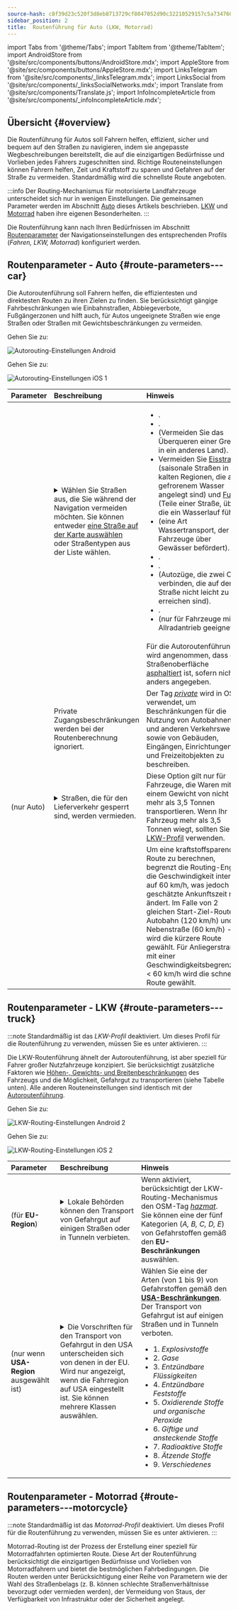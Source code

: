 ```yaml
---
source-hash: c8f39d23c520f3d8eb8713729cf8047052d90c32210529157c5a7347608706bb
sidebar_position: 2
title:  Routenführung für Auto (LKW, Motorrad)
---
```

import Tabs from '@theme/Tabs';
import TabItem from '@theme/TabItem';
import AndroidStore from '@site/src/components/buttons/AndroidStore.mdx';
import AppleStore from '@site/src/components/buttons/AppleStore.mdx';
import LinksTelegram from '@site/src/components/_linksTelegram.mdx';
import LinksSocial from '@site/src/components/_linksSocialNetworks.mdx';
import Translate from '@site/src/components/Translate.js';
import InfoIncompleteArticle from '@site/src/components/_infoIncompleteArticle.mdx';



## Übersicht {#overview}

Die Routenführung für Autos soll Fahrern helfen, effizient, sicher und bequem auf den Straßen zu navigieren, indem sie angepasste Wegbeschreibungen bereitstellt, die auf die einzigartigen Bedürfnisse und Vorlieben jedes Fahrers zugeschnitten sind. Richtige Routeneinstellungen können Fahrern helfen, Zeit und Kraftstoff zu sparen und Gefahren auf der Straße zu vermeiden. Standardmäßig wird die schnellste Route angeboten.

:::info
Der Routing-Mechanismus für motorisierte Landfahrzeuge unterscheidet sich nur in wenigen Einstellungen. Die gemeinsamen Parameter werden im Abschnitt [Auto](#route-parameters---car) dieses Artikels beschrieben. [LKW](#route-parameters---truck) und [Motorrad](#route-parameters---motorcycle) haben ihre eigenen Besonderheiten.
:::

Die Routenführung kann nach Ihren Bedürfnissen im Abschnitt [Routenparameter](../../navigation/guidance/navigation-settings.md#route-parameters) der Navigationseinstellungen des entsprechenden Profils (*Fahren, LKW, Motorrad*) konfiguriert werden.


## Routenparameter - Auto {#route-parameters---car}

Die Autoroutenführung soll Fahrern helfen, die effizientesten und direktesten Routen zu ihren Zielen zu finden. Sie berücksichtigt gängige Fahrbeschränkungen wie Einbahnstraßen, Abbiegeverbote, Fußgängerzonen und hilft auch, für Autos ungeeignete Straßen wie enge Straßen oder Straßen mit Gewichtsbeschränkungen zu vermeiden.

<Tabs groupId="operating-systems" queryString="current-os">

<TabItem value="android" label="Android">

Gehen Sie zu: *<Translate android="true" ids="shared_string_menu,shared_string_settings,application_profiles,routing_settings_2,route_parameters"/>*

![Autorouting-Einstellungen Android](@site/static/img/navigation/routing/routing_car_settings_andr_2.png)

</TabItem>

<TabItem value="ios" label="iOS">

Gehen Sie zu: *<Translate ios="true" ids="shared_string_menu,shared_string_settings,application_profiles,routing_settings_2,route_parameters"/>*

![Autorouting-Einstellungen iOS 1](@site/static/img/navigation/routing/car_routing_ios.png)

</TabItem>

</Tabs>

| Parameter | Beschreibung | Hinweis |
|:------------|:---------------|:---------------|
| *<Translate android="true" ids="impassable_road"/>* |  <details><summary> Wählen Sie Straßen aus, die Sie während der Navigation vermeiden möchten. Sie können entweder [eine Straße auf der Karte auswählen](../../map/map-context-menu/#avoid-road) oder Straßentypen aus der Liste wählen.  </summary>![Zu vermeidende Straßen Android](@site/static/img/navigation/routing/car_avoid_roads_andr.png) </details>       | <ul><li>[<Translate android="true" ids="routing_attr_avoid_toll_name"/>](https://wiki.openstreetmap.org/wiki/Key:toll).</li><li>[<Translate android="true" ids="routing_attr_avoid_unpaved_name"/>](https://wiki.openstreetmap.org/wiki/Key:surface).</li><li>[<Translate android="true" ids="routing_attr_avoid_borders_name"/>](https://wiki.openstreetmap.org/wiki/Tag:barrier%3Dborder_control) (Vermeiden Sie das Überqueren einer Grenze in ein anderes Land).</li><li>Vermeiden Sie [Eisstraßen](https://wiki.openstreetmap.org/wiki/Key:ice_road) (saisonale Straßen in kalten Regionen, die auf gefrorenem Wasser angelegt sind) und [Furten](https://wiki.openstreetmap.org/wiki/Tag:ford%3Dyes) (Teile einer Straße, über die ein Wasserlauf führt). </li><li>[<Translate android="true" ids="routing_attr_avoid_ferries_name"/>](https://wiki.openstreetmap.org/wiki/Ferries) (eine Art Wassertransport, der Fahrzeuge über Gewässer befördert).</li><li>[<Translate android="true" ids="routing_attr_avoid_motorway_name"/>](https://wiki.openstreetmap.org/wiki/Tag:highway%3Dmotorway).</li><li>[<Translate android="true" ids="routing_attr_avoid_low_emission_zone_name"/>](https://wiki.openstreetmap.org/wiki/Tag:boundary%3Dlow_emission_zone).</li><li>[<Translate android="true" ids="routing_attr_avoid_shuttle_train_name"/>](https://wiki.openstreetmap.org/wiki/Proposed_features/shuttle_train) (Autozüge, die zwei Orte verbinden, die auf der Straße nicht leicht zu erreichen sind).</li><li>[<Translate android="true" ids="routing_attr_avoid_tunnels_name"/>](https://wiki.openstreetmap.org/wiki/Key:tunnel).</li><li>[<Translate android="true" ids="routing_attr_avoid_4wd_only_name"/>](https://wiki.openstreetmap.org/wiki/Key:4wd_only) (nur für Fahrzeuge mit Allradantrieb geeignet).</li></ul>|
| *<Translate android="true" ids="prefer_in_routing_title"/>* |  <Translate android="true" ids="routing_attr_driving_style_prefer_unpaved_description"/> | Für die Autoroutenführung wird angenommen, dass die Straßenoberfläche [asphaltiert](https://wiki.openstreetmap.org/wiki/Key:surface) ist, sofern nicht anders angegeben. |
| *<Translate android="true" ids="routing_attr_allow_private_name"/>* |  Private Zugangsbeschränkungen werden bei der Routenberechnung ignoriert.  | Der Tag *[private](https://wiki.openstreetmap.org/wiki/Key:access)* wird in OSM verwendet, um Beschränkungen für die Nutzung von Autobahnen und anderen Verkehrswegen sowie von Gebäuden, Eingängen, Einrichtungen und Freizeitobjekten zu beschreiben.   |
| *<Translate android="true" ids="routing_attr_goods_restrictions_name"/>* (nur&nbsp;Auto) |  <details><summary> Straßen, die für den Lieferverkehr gesperrt sind, werden vermieden. </summary>![Warenlieferung Android](@site/static/img/navigation/routing/goods_delivery_andr.png) </details>| Diese Option gilt nur für Fahrzeuge, die Waren mit einem Gewicht von nicht mehr als 3,5 Tonnen transportieren. Wenn Ihr Fahrzeug mehr als 3,5 Tonnen wiegt, sollten Sie das [LKW-Profil](#route-parameters---truck) verwenden.   |
| *<Translate android="true" ids="routing_attr_short_way_name"/>* | <Translate android="true" ids="routing_attr_short_way_description"/> | Um eine kraftstoffsparende Route zu berechnen, begrenzt die Routing-Engine die Geschwindigkeit intern auf 60 km/h, was jedoch die geschätzte Ankunftszeit nicht ändert. Im Falle von 2 gleichen Start-Ziel-Routen: Autobahn (120 km/h) und Nebenstraße (60 km/h) - wird die kürzere Route gewählt. Für Anliegerstraßen mit einer Geschwindigkeitsbegrenzung < 60 km/h wird die schnellere Route gewählt. |


## Routenparameter - LKW {#route-parameters---truck}

:::note
Standardmäßig ist das *LKW-Profil* deaktiviert. Um dieses Profil für die Routenführung zu verwenden, müssen Sie es unter *<Translate android="true" ids="shared_string_menu,shared_string_settings,application_profiles"/>* aktivieren.
:::

Die LKW-Routenführung ähnelt der Autoroutenführung, ist aber speziell für Fahrer großer Nutzfahrzeuge konzipiert. Sie berücksichtigt zusätzliche Faktoren wie [Höhen-, Gewichts- und Breitenbeschränkungen](../guidance/vehicle-parameters.md#size-parameters) des Fahrzeugs und die Möglichkeit, Gefahrgut zu transportieren (siehe Tabelle unten). Alle anderen Routeneinstellungen sind identisch mit der [Autoroutenführung](#route-parameters---car).

<Tabs groupId="operating-systems" queryString="current-os">

<TabItem value="android" label="Android">

Gehen Sie zu: *<Translate android="true" ids="shared_string_menu,shared_string_settings,application_profiles,routing_settings_2,route_parameters"/>*

![LKW-Routing-Einstellungen Android 2](@site/static/img/navigation/routing/routing_truck_andr.png)

</TabItem>

<TabItem value="ios" label="iOS">

Gehen Sie zu: *<Translate ios="true" ids="shared_string_menu,shared_string_settings,application_profiles,routing_settings_2,route_parameters"/>*

![LKW-Routing-Einstellungen iOS 2](@site/static/img/navigation/routing/truck_routing_ios.png)

</TabItem>

</Tabs>

| Parameter | Beschreibung | Hinweis |
|:------------|:---------------|:---------------|
| *<Translate android="true" ids="transport_hazmat_title"/>* (für **EU-Region**) | <details><summary> Lokale Behörden können den Transport von Gefahrgut auf einigen Straßen oder in Tunneln verbieten. </summary> ![Transport von Gefahrgut Android](@site/static/img/navigation/routing/routing_truck_hazmat_andr.png) </details> | Wenn aktiviert, berücksichtigt der LKW-Routing-Mechanismus den OSM-Tag *[hazmat](https://wiki.openstreetmap.org/wiki/Key:hazmat)*. Sie können eine der fünf Kategorien (*A, B, C, D, E*) von Gefahrstoffen gemäß den **EU-Beschränkungen** auswählen. |
| *<Translate android="true" ids="dangerous_goods"/>* (nur wenn **USA-Region** ausgewählt ist) | <details><summary> Die Vorschriften für den Transport von Gefahrgut in den USA unterscheiden sich von denen in der EU. Wird nur angezeigt, wenn die Fahrregion auf USA eingestellt ist. Sie können mehrere Klassen auswählen. </summary> ![Transport von Gefahrgut Android](@site/static/img/navigation/routing/routing_truck_dangerous_goods_andr.png) </details> | Wählen Sie eine der Arten (von 1 bis 9) von Gefahrstoffen gemäß den [**USA-Beschränkungen**](https://www.iafc.org/topics-and-tools/hazmat/fusion-center/transportation-commodities/dot-hazard-classification-system). Der Transport von Gefahrgut ist auf einigen Straßen und in Tunneln verboten. <ul><li>1. *Explosivstoffe* </li><li> 2. *Gase* </li><li> 3. *Entzündbare Flüssigkeiten* </li><li> 4. *Entzündbare Feststoffe* </li><li> 5. *Oxidierende Stoffe und organische Peroxide* </li><li> 6. *Giftige und ansteckende Stoffe* </li><li> 7. *Radioaktive Stoffe* </li><li> 8. *Ätzende Stoffe* </li><li> 9. *Verschiedenes* </li></ul> |


## Routenparameter - Motorrad {#route-parameters---motorcycle}

:::note
Standardmäßig ist das *Motorrad-Profil* deaktiviert. Um dieses Profil für die Routenführung zu verwenden, müssen Sie es unter *<Translate android="true" ids="shared_string_menu,shared_string_settings,application_profiles"/>* aktivieren.
:::

Motorrad-Routing ist der Prozess der Erstellung einer speziell für Motorradfahrten optimierten Route. Diese Art der Routenführung berücksichtigt die einzigartigen Bedürfnisse und Vorlieben von Motorradfahrern und bietet die bestmöglichen Fahrbedingungen. Die Routen werden unter Berücksichtigung einer Reihe von Parametern wie der Wahl des Straßenbelags (z. B. können schlechte Straßenverhältnisse bevorzugt oder vermieden werden), der Vermeidung von Staus, der Verfügbarkeit von Infrastruktur oder der Sicherheit angelegt.